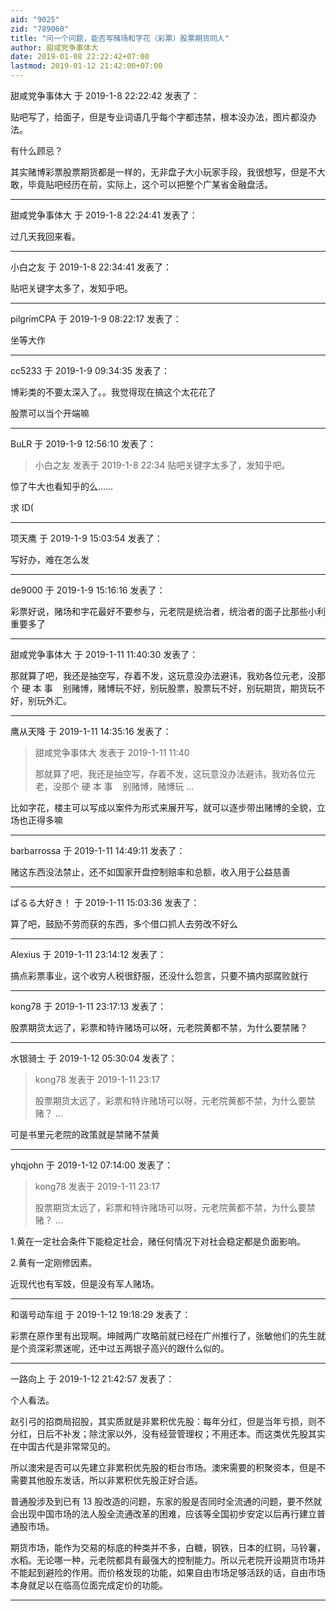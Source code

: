 ```yaml
---
aid: "9025"
zid: "789060"
title: "问一个问题，能否写赌场和字花（彩票）股票期货同人"
author: 甜咸党争事体大
date: 2019-01-08 22:22:42+07:00
lastmod: 2019-01-12 21:42:00+07:00
---
```


甜咸党争事体大 于 2019-1-8 22:22:42 发表了：

贴吧写了，给面子，但是专业词语几乎每个字都违禁，根本没办法，图片都没办法。

有什么顾忌？

其实赌博彩票股票期货都是一样的，无非盘子大小玩家手段，我很想写，但是不大敢，毕竟贴吧经历在前，实际上，这个可以把整个广某省金融盘活。

---

甜咸党争事体大 于 2019-1-8 22:24:41 发表了：

过几天我回来看。

---

小白之友 于 2019-1-8 22:34:41 发表了：

贴吧关键字太多了，发知乎吧。

---

pilgrimCPA 于 2019-1-9 08:22:17 发表了：

坐等大作

---

cc5233 于 2019-1-9 09:34:35 发表了：

博彩类的不要太深入了。。我觉得现在搞这个太花花了

股票可以当个开端嘛

---

BuLR 于 2019-1-9 12:56:10 发表了：

> 小白之友 发表于 2019-1-8 22:34 贴吧关键字太多了，发知乎吧。

惊了牛大也看知乎的么……

求 ID(

---

项天鹰 于 2019-1-9 15:03:54 发表了：

写好办，难在怎么发

---

de9000 于 2019-1-9 15:16:16 发表了：

彩票好说，赌场和字花最好不要参与，元老院是统治者，统治者的面子比那些小利重要多了

---

甜咸党争事体大 于 2019-1-11 11:40:30 发表了：

那就算了吧，我还是抽空写，存着不发，这玩意没办法避讳，我劝各位元老，没那个 硬 本 事    别赌博，赌博玩不好，别玩股票，股票玩不好，别玩期货，期货玩不好，别玩外汇。

---

鹰从天降 于 2019-1-11 14:35:16 发表了：

> 甜咸党争事体大 发表于 2019-1-11 11:40
>
> 那就算了吧，我还是抽空写，存着不发，这玩意没办法避讳，我劝各位元老，没那个 硬 本 事    别赌博，赌博玩 ...

比如字花，楼主可以写成以案件为形式来展开写，就可以逐步带出赌博的全貌，立场也正得多嘛

---

barbarrossa 于 2019-1-11 14:49:11 发表了：

赌这东西没法禁止，还不如国家开盘控制赔率和总额，收入用于公益慈善

---

ぱるる大好き！ 于 2019-1-11 15:03:36 发表了：

算了吧，鼓励不劳而获的东西，多个借口抓人去劳改不好么

---

Alexius 于 2019-1-11 23:14:12 发表了：

搞点彩票事业，这个收穷人税很舒服，还没什么怨言，只要不搞内部腐败就行

---

kong78 于 2019-1-11 23:17:13 发表了：

股票期货太远了，彩票和特许赌场可以呀，元老院黄都不禁，为什么要禁赌？

---

水银骑士 于 2019-1-12 05:30:04 发表了：

> kong78 发表于 2019-1-11 23:17
>
> 股票期货太远了，彩票和特许赌场可以呀，元老院黄都不禁，为什么要禁赌？ ...

可是书里元老院的政策就是禁赌不禁黄

---

yhqjohn 于 2019-1-12 07:14:00 发表了：

> kong78 发表于 2019-1-11 23:17
>
> 股票期货太远了，彩票和特许赌场可以呀，元老院黄都不禁，为什么要禁赌？ ...

1.黄在一定社会条件下能稳定社会，赌任何情况下对社会稳定都是负面影响。

2.黄有一定刚修因素。

近现代也有军妓，但是没有军人赌场。

---

和谐号动车组 于 2019-1-12 19:18:29 发表了：

彩票在原作里有出现啊。坤贼两广攻略前就已经在广州推行了，张敏他们的先生就是个资深彩票迷呢，还中过五两银子高兴的跟什么似的。

---

一路向上 于 2019-1-12 21:42:57 发表了：

个人看法。

赵引弓的招商局招股，其实质就是非累积优先股：每年分红，但是当年亏损，则不分红，日后不补发；除沈家以外，没有经营管理权；不用还本。而这类优先股其实在中国古代是非常常见的。

所以澳宋是否可以先建立非累积优先股的柜台市场。澳宋需要的积聚资本，但是不需要其他股东发话，所以非累积优先股正好合适。

普通股涉及到已有 13 股改造的问题，东家的股是否同时全流通的问题，要不然就会出现中国市场的法人股全流通改革的困难，应该等全国初步安定以后再行建立普通股市场。

期货市场，能作为交易的标底的种类并不多，白糖，钢铁，日本的红铜，马铃薯，水稻。无论哪一种，元老院都具有最强大的控制能力。所以元老院开设期货市场并不能起到避险的作用。而价格发现的功能，如果自由市场足够活跃的话，自由市场本身就足以在临高位面完成定价的功能。

---
